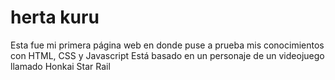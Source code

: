 ﻿# herta kuru
Esta fue mi primera página web en donde puse a prueba mis conocimientos con HTML, CSS y Javascript Está basado en un personaje de un videojuego llamado Honkai Star Rail
